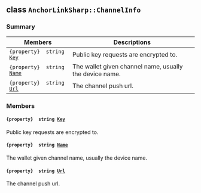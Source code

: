 ## class `AnchorLinkSharp::ChannelInfo` 

### Summary

 Members                        | Descriptions                                
--------------------------------|---------------------------------------------
`{property}  string `[`Key`](#class_anchor_link_sharp_1_1_channel_info_1a67259580f3bed3976cf28dea92a19d30) | Public key requests are encrypted to.
`{property}  string `[`Name`](#class_anchor_link_sharp_1_1_channel_info_1a7ee9065718e6628dc7791b756fa6c0f9) | The wallet given channel name, usually the device name.
`{property}  string `[`Url`](#class_anchor_link_sharp_1_1_channel_info_1a9619cd3b7a409d3733877feef572732d) | The channel push url.

### Members

#### `{property}  string `[`Key`](#class_anchor_link_sharp_1_1_channel_info_1a67259580f3bed3976cf28dea92a19d30) 

Public key requests are encrypted to.

#### `{property}  string `[`Name`](#class_anchor_link_sharp_1_1_channel_info_1a7ee9065718e6628dc7791b756fa6c0f9) 

The wallet given channel name, usually the device name.

#### `{property}  string `[`Url`](#class_anchor_link_sharp_1_1_channel_info_1a9619cd3b7a409d3733877feef572732d) 

The channel push url.

